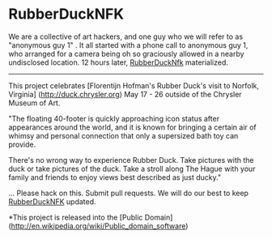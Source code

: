 RubberDuckNFK
=============

We are a collective of art hackers, and one guy who we will refer to as "anonymous guy 1" .  It all started with a phone call to anonymous guy 1, who arranged for a camera being oh so graciously allowed in a nearby undisclosed location.  12 hours later, [RubberDuckNfk](http://rubberducknfk.com) materialized.

-----

This project celebrates [Florentijn Hofman's Rubber Duck's visit to  Norfolk, Virginia] (http://duck.chrysler.org) May 17 - 26 outside of the Chrysler Museum of Art.


"The floating 40-footer is quickly approaching icon status after appearances around the world, and it is known for bringing a certain air of whimsy and personal connection that only a supersized bath toy can provide.

There's no wrong way to experience Rubber Duck. Take pictures with the duck or take pictures of the duck. Take a stroll along The Hague with your family and friends to enjoy views best described as just ducky."

... Please hack on this. Submit pull requests. We will do our best to keep [RubberDuckNFK](http://rubberducknfk.com/) updated.

*This project is released into the [Public Domain] (http://en.wikipedia.org/wiki/Public_domain_software)